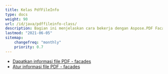 ```yaml
---
title: Kelas PdfFileInfo
type: docs
weight: 90
url: /id/java/pdffileinfo-class/
description: Bagian ini menjelaskan cara bekerja dengan Aspose.PDF Facades menggunakan Kelas PdfFileInfo.
lastmod: "2021-06-05"
sitemap:
    changefreq: "monthly"
    priority: 0.7
---
```


- [Dapatkan informasi file PDF - facades](/pdf/id/java/get-pdf-information/)
- [Atur informasi file PDF - facades](/pdf/id/java/set-pdf-information/)